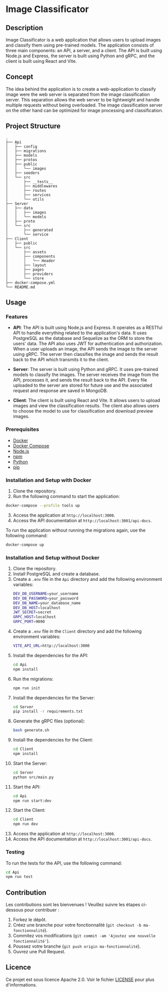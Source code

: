 # Image Classificator

## Description
Image Classificator is a web application that allows users to upload images and classify them using pre-trained models. The application consists of three main components: an API, a server, and a client. The API is built using Node.js and Express, the server is built using Python and gRPC, and the client is built using React and Vite.

## Concept
The idea behind the application is to create a web-application to classify image were the web server is separated from the image classification server. This separation allows the web server to be lightweight and handle multiple requests without being overloaded. The image classification server on the other hand can be optimized for image processing and classification.

## Project Structure
```
.
├── Api
│   ├── config
│   ├── migrations
│   ├── models
│   ├── protos
│   ├── public
│   │   └── images
│   ├── seeders
│   └── src
│       ├── __tests__
│       ├── middlewares
│       ├── routes
│       ├── services
│       └── utils
├── Server
│   ├── data
│   │   ├── images
│   │   └── models
│   ├── proto
│   └── src
│       ├── generated
│       └── service
├── Client
│   ├── public
│   └── src
│       ├── assets
│       ├── components
│       │   └── Header
│       ├── layout
│       ├── pages
│       ├── providers
│       └── store
├── docker-compose.yml
└── README.md
```

## Usage

### Features
- **API**:
    The API is built using Node.js and Express. It operates as a RESTful API to handle everything related to the application's data. It uses PostgreSQL as the database and Sequelize as the ORM to store the users' data. The API also uses JWT for authentication and authorization.
    When a user uploads an image, the API sends the image to the server using gRPC. The server then classifies the image and sends the result back to the API which transmits it to the client.

- **Server**:
    The server is built using Python and gRPC. It uses pre-trained models to classify the images. The server receives the image from the API, processes it, and sends the result back to the API. Every file uploaded to the server are stored for future use and the associated request and response are saved in MongoDB.

- **Client**:
    The client is built using React and Vite. It allows users to upload images and view the classification results. The client also allows users to choose the model to use for classification and download preview images.

### Prerequisites
- [Docker](https://docs.docker.com/get-docker/)
- [Docker Compose](https://docs.docker.com/compose/install/)
- [Node.js](https://nodejs.org/en/download/)
- [npm](https://www.npmjs.com/get-npm)
- [Python](https://www.python.org/downloads/)
- [pip](https://pip.pypa.io/en/stable/installation/)

### Installation and Setup with Docker
1. Clone the repository.
2. Run the following command to start the application:
```bash
docker-compose --profile tools up
```
3. Access the application at `http://localhost:3000`.
4. Access the API documentation at `http://localhost:3001/api-docs`. 

To run the application without running the migrations again, use the following command:
```bash
docker-compose up
```

### Installation and Setup without Docker
1. Clone the repository.
2. Install PostgreSQL and create a database.
3. Create a `.env` file in the `Api` directory and add the following environment variables:
    ```bash
    DEV_DB_USERNAME=your_username
    DEV_DB_PASSWORD=your_password
    DEV_DB_NAME=your_database_name
    DEV_DB_HOST=localhost
    JWT_SECRET=secret
    GRPC_HOST=localhost
    GRPC_PORT=9090
    ```
4. Create a `.env` file in the `Client` directory and add the following environment variables:
    ```bash
    VITE_API_URL=http://localhost:3000
    ```
5. Install the dependencies for the API:
    ```bash
    cd Api
    npm install
    ```
6. Run the migrations:
    ```bash
    npm run init
    ```
7. Install the dependencies for the Server:
    ```bash
    cd Server
    pip install -r requirements.txt
    ```
8. Generate the gRPC files (optional):
    ```bash
    bash generate.sh
    ```
9. Install the dependencies for the Client:
    ```bash
    cd Client
    npm install
    ```
10. Start the Server:
    ```bash
    cd Server
    python src/main.py
    ```
11. Start the API:
    ```bash
    cd Api
    npm run start:dev
    ```
12. Start the Client:
    ```bash
    cd Client
    npm run dev
    ```
13. Access the application at `http://localhost:3000`.
14. Access the API documentation at `http://localhost:3001/api-docs`.

### Testing
To run the tests for the API, use the following command:
```bash
cd Api
npm run test
```

## Contribution
Les contributions sont les bienvenues ! Veuillez suivre les étapes ci-dessous pour contribuer :
1. Forkez le dépôt.
2. Créez une branche pour votre fonctionnalité (`git checkout -b ma-fonctionnalité`).
3. Commitez vos modifications (`git commit -am 'Ajoutez une nouvelle fonctionnalité'`).
4. Poussez votre branche (`git push origin ma-fonctionnalité`).
5. Ouvrez une Pull Request.

## Licence
Ce projet est sous licence Apache 2.0. Voir le fichier [LICENSE](LICENSE) pour plus d'informations.
